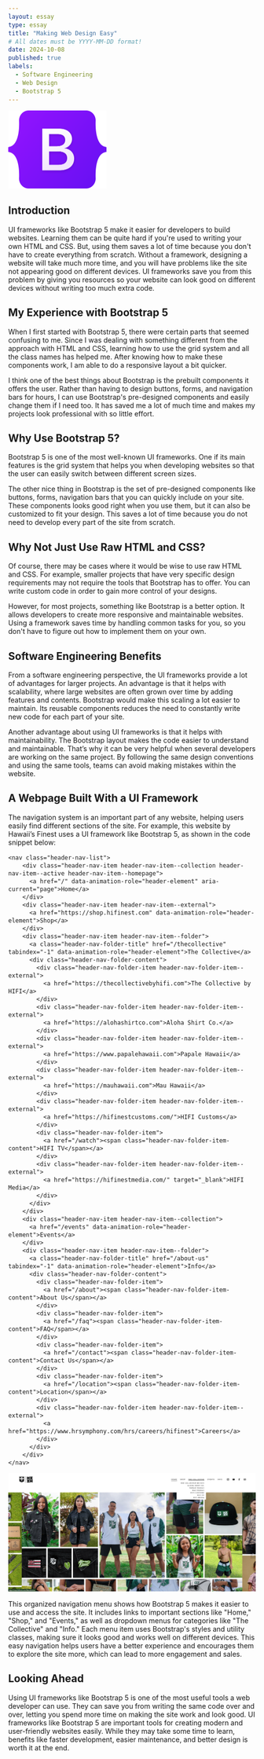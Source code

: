```yaml
---
layout: essay
type: essay
title: "Making Web Design Easy"
# All dates must be YYYY-MM-DD format!
date: 2024-10-08
published: true
labels:
  - Software Engineering
  - Web Design
  - Bootstrap 5
---
```


<img width="200px" class="rounded float-start pe-4" src="../img/bootstrap_logo.png">

## Introduction

UI frameworks like Bootstrap 5 make it easier for developers to build websites. Learning them can be quite hard if you're used to writing your own HTML and CSS. But, using them saves a lot of time because you don't have to create everything from scratch. Without a framework, designing a website will take much more time, and you will have problems like the site not appearing good on different devices. UI frameworks save you from this problem by giving you resources so your website can look good on different devices without writing too much extra code.

## My Experience with Bootstrap 5

When I first started with Bootstrap 5, there were certain parts that seemed confusing to me. Since I was dealing with something different from the approach with HTML and CSS, learning how to use the grid system and all the class names has helped me. After knowing how to make these components work, I am able to do a responsive layout a bit quicker.

I think one of the best things about Bootstrap is the prebuilt components it offers the user. Rather than having to design buttons, forms, and navigation bars for hours, I can use Bootstrap's pre-designed components and easily change them if I need too. It has saved me a lot of much time and makes my projects look professional with so little effort.

## Why Use Bootstrap 5?

Bootstrap 5 is one of the most well-known UI frameworks. One if its main features is the grid system that helps you when developing websites so that the user can easily switch between different screen sizes. 

The other nice thing in Bootstrap is the set of pre-designed components like buttons, forms, navigation bars that you can quickly include on your site. These components looks good right when you use them, but it can also be customized to fit your design. This saves a lot of time because you do not need to develop every part of the site from scratch.

## Why Not  Just Use Raw HTML and CSS?

Of course, there may be cases where it would be wise to use raw HTML and CSS. For example, smaller projects that have very specific design requirements may not require the tools that Bootstrap has to offer. You can write custom code in order to gain more control of your designs.

However, for most projects, something like Bootstrap is a better option. It allows developers to create more responsive and maintainable websites. Using a framework saves time by handling common tasks for you, so you don't have to figure out how to implement them on your own.

## Software Engineering Benefits

From a software engineering perspective, the UI frameworks provide a lot of advantages for larger projects. An advantage is that it helps with scalability, where large websites are often grown over time by adding features and contents. Bootstrap would make this scaling a lot easier to maintain. Its reusable components reduces the need to constantly write new code for each part of your site.

Another advantage about using UI frameworks is that it helps with maintainability. The Bootstrap layout makes the code easier to understand and maintainable. That’s why it can be very helpful when several developers are working on the same project. By following the same design conventions and using the same tools, teams can avoid making mistakes within the website.

## A Webpage Built With a UI Framework 

The navigation system is an important part of any website, helping users easily find different sections of the site. For example, this website by Hawaii’s Finest uses a UI framework like Bootstrap 5, as shown in the code snippet below:

```
<nav class="header-nav-list"> 
    <div class="header-nav-item header-nav-item--collection header-nav-item--active header-nav-item--homepage">
      <a href="/" data-animation-role="header-element" aria-current="page">Home</a>
    </div>
    <div class="header-nav-item header-nav-item--external">
      <a href="https://shop.hifinest.com" data-animation-role="header-element">Shop</a>
    </div>
    <div class="header-nav-item header-nav-item--folder">
      <a class="header-nav-folder-title" href="/thecollective" tabindex="-1" data-animation-role="header-element">The Collective</a>
      <div class="header-nav-folder-content">
        <div class="header-nav-folder-item header-nav-folder-item--external">
          <a href="https://thecollectivebyhifi.com">The Collective by HIFI</a>
        </div>
        <div class="header-nav-folder-item header-nav-folder-item--external">
          <a href="https://alohashirtco.com">Aloha Shirt Co.</a>
        </div>
        <div class="header-nav-folder-item header-nav-folder-item--external">
          <a href="https://www.papalehawaii.com">Papale Hawaii</a>
        </div>
        <div class="header-nav-folder-item header-nav-folder-item--external">
          <a href="https://mauhawaii.com">Mau Hawaii</a>
        </div>
        <div class="header-nav-folder-item header-nav-folder-item--external">
          <a href="https://hifinestcustoms.com/">HIFI Customs</a>
        </div>
        <div class="header-nav-folder-item">
          <a href="/watch"><span class="header-nav-folder-item-content">HIFI TV</span></a>
        </div>
        <div class="header-nav-folder-item header-nav-folder-item--external">
          <a href="https://hifinestmedia.com/" target="_blank">HIFI Media</a>
        </div>
      </div>
    </div>
    <div class="header-nav-item header-nav-item--collection">
      <a href="/events" data-animation-role="header-element">Events</a>
    </div>
    <div class="header-nav-item header-nav-item--folder">
      <a class="header-nav-folder-title" href="/about-us" tabindex="-1" data-animation-role="header-element">Info</a>
      <div class="header-nav-folder-content">
        <div class="header-nav-folder-item">
          <a href="/about"><span class="header-nav-folder-item-content">About Us</span></a>
        </div>
        <div class="header-nav-folder-item">
          <a href="/faq"><span class="header-nav-folder-item-content">FAQ</span></a>
        </div>
        <div class="header-nav-folder-item">
          <a href="/contact"><span class="header-nav-folder-item-content">Contact Us</span></a>
        </div>
        <div class="header-nav-folder-item">
          <a href="/location"><span class="header-nav-folder-item-content">Location</span></a>
        </div>
        <div class="header-nav-folder-item header-nav-folder-item--external">
          <a href="https://www.hrsymphony.com/hrs/careers/hifinest">Careers</a>
        </div>
      </div>
    </div>
</nav>
```

<img width="600px" class="rounded float-start pe-4" src="../img/finest.png">

This organized navigation menu shows how Bootstrap 5 makes it easier to use and access the site. It includes links to important sections like "Home," "Shop," and "Events," as well as dropdown menus for categories like "The Collective" and "Info." Each menu item uses Bootstrap's styles and utility classes, making sure it looks good and works well on different devices. This easy navigation helps users have a better experience and encourages them to explore the site more, which can lead to more engagement and sales.

## Looking Ahead

Using UI frameworks like Bootstrap 5 is one of the most useful tools a web developer can use. They can save you from writing the same code over and over, letting you spend more time on making the site work and look good. UI frameworks like Bootstrap 5 are important tools for creating modern and user-friendly websites easily. While they may take some time to learn, benefits like faster development, easier maintenance, and better design is worth it at the end. 
